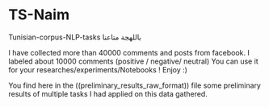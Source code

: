 # TS-Naim

Tunisian-corpus-NLP-tasks
باللهجة متاعنا

I have collected more than 40000 comments and posts from facebook.
I labeled about 10000 comments (positive / negative/ neutral)
You can use it for your researches/experiments/Notebooks ! Enjoy :)

You find here in the ((preliminary_results_raw_format)) file some preliminary results of multiple tasks I had applied on this data gathered.
